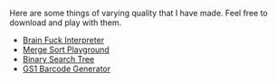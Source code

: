 <!--
Title: Stuff
Page: true
Template: page
ShowDate: true
-->

Here are some things of varying quality that I have made. Feel free to download and play with them. 

- [Brain Fuck Interpreter][1]
- [Merge Sort Playground][2]
- [Binary Search Tree][3]
- [GS1 Barcode Generator][4]

[1]: content/downloads/bf-interpreter.playground.zip
[2]: content/downloads/MergeSort.zip
[3]: content/downloads/binary-search.zip
[4]: content/downloads/gs1-barcode.playground.zip
